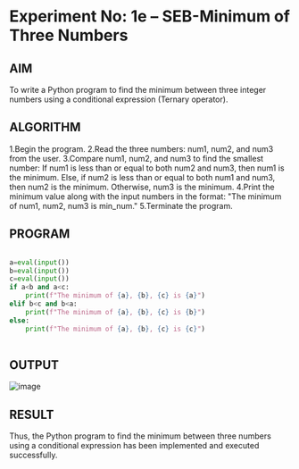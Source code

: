 
# Experiment No: 1e – SEB-Minimum of Three Numbers

## AIM  
To write a Python program to find the minimum between three integer numbers using a conditional expression (Ternary operator).

## ALGORITHM  
1.Begin the program.
2.Read the three numbers: num1, num2, and num3 from the user.
3.Compare num1, num2, and num3 to find the smallest number:
     If num1 is less than or equal to both num2 and num3, then num1 is the minimum.
     Else, if num2 is less than or equal to both num1 and num3, then num2 is the minimum.
     Otherwise, num3 is the minimum.
4.Print the minimum value along with the input numbers in the format:
"The minimum of num1, num2, num3 is min_num."
5.Terminate the program.

## PROGRAM
```python

a=eval(input())
b=eval(input())
c=eval(input())
if a<b and a<c:
    print(f"The minimum of {a}, {b}, {c} is {a}")
elif b<c and b<a:
    print(f"The minimum of {a}, {b}, {c} is {b}")
else:
    print(f"The minimum of {a}, {b}, {c} is {c}")
    
```

## OUTPUT
![image](https://github.com/user-attachments/assets/d7a11d54-a225-4101-95d6-349e1c3b8722)


## RESULT
Thus, the Python program to find the minimum between three numbers using a conditional expression has been implemented and executed successfully.
